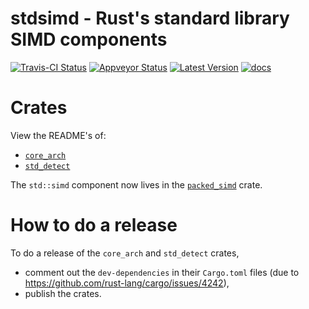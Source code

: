 stdsimd - Rust's standard library SIMD components
=======

[![Travis-CI Status]][travis] [![Appveyor Status]][appveyor] [![Latest Version]][crates.io] [![docs]][docs.rs]

# Crates

View the README's of:

* [`core_arch`](crates/core_arch/README.md)
* [`std_detect`](crates/std_detect/README.md)

The `std::simd` component now lives in the
[`packed_simd`](https://github.com/rust-lang-nursery/packed_simd) crate.

# How to do a release

To do a release of the `core_arch` and `std_detect` crates, 

* comment out the `dev-dependencies` in their `Cargo.toml` files (due to
  https://github.com/rust-lang/cargo/issues/4242),
* publish the crates.

[travis]: https://travis-ci.org/rust-lang-nursery/stdsimd
[Travis-CI Status]: https://travis-ci.org/rust-lang-nursery/stdsimd.svg?branch=master
[appveyor]: https://ci.appveyor.com/project/rust-lang-libs/stdsimd/branch/master
[Appveyor Status]: https://ci.appveyor.com/api/projects/status/ix74qhmilpibn00x/branch/master?svg=true
[Latest Version]: https://img.shields.io/crates/v/stdsimd.svg
[crates.io]: https://crates.io/crates/stdsimd
[docs]: https://docs.rs/stdsimd/badge.svg
[docs.rs]: https://docs.rs/stdsimd/
